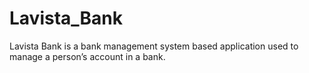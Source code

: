 # Lavista_Bank
Lavista Bank is a bank management system based application used to manage a person’s account in a bank.
